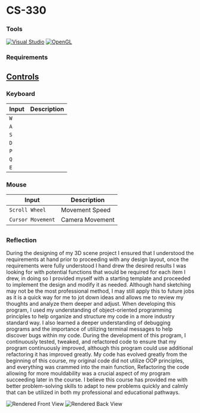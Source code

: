 # CS-330

  
### Tools

[![Visual Studio](https://img.shields.io/badge/Visual%20Studio-5C2D91?logo=visual-studio&logoColor=white)](https://visualstudio.microsoft.com/)
[![OpenGL](https://img.shields.io/badge/OpenGL-FF7139?logo=opengl&logoColor=white)](https://www.opengl.org/)

### Requirements

##

## [Controls](https://github.com/Justin-swinney/SNHU-CS330-Computational-Graphics-and-Visualization/blob/main/InputController.cpp "Input Source Code")

### Keyboard
| Input | Description |
| --- | --- |
| `W` |  |
| `A` |  |
| `S` |  |
| `D` |  |
| `P` |  |
| `Q` |  |
| `E` |  |

### Mouse
| Input | Description |
| --- | --- |
| `Scroll Wheel` | Movement Speed |
| `Cursor Movement` | Camera Movement |
##

### Reflection


During the designing of my 3D scene project I ensured that I understood the requirements at hand prior to proceeding with any design layout, once the requirements were fully understood I hand drew the desired results I was looking for with potential functions that would be required for each item I drew, in doing so I provided myself with a starting template and proceeded to implement the design and modify it as needed. Although hand sketching may not be the most professional method, I may still apply this to future jobs as it is a quick way for me to jot down ideas and allows me to review my thoughts and analyze them deeper and adjust. 
When developing this program, I used my understanding of object-oriented programming principles to help organize and structure my code in a more industry standard way. I also learned a deeper understanding of debugging programs and the importance of utilizing terminal messages to help discover bugs within my code. During the development of this program, I continuously tested, tweaked, and refactored code to ensure that my program continuously improved, although this program could use additional refactoring it has improved greatly. My code has evolved greatly from the beginning of this course, my original code did not utilize OOP principles, and everything was crammed into the main function, Refactoring the code allowing for more mouldability was a crucial aspect of my program succeeding later in the course. I believe this course has provided me with better problem-solving skills to adapt to new problems quickly and calmly that can be utilized in both my professional and educational pathways. 

![Rendered Front View](https://github.com/Justin-swinney/SNHU-CS330-Project/blob/696ff5a4c6785cfd79e9f7b6acc427092eb8de0b/CS330-Front-View.png)
![Rendered Back View](https://github.com/Justin-swinney/SNHU-CS330-Project/blob/696ff5a4c6785cfd79e9f7b6acc427092eb8de0b/CS330-Back-View.png)
##
